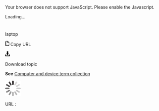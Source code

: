 Your browser does not support JavaScript. Please enable the Javascript.

Loading...

# 

laptop

![Copy URL](laptop_files/Copy.png)
Copy URL

![Download](laptop_files/Download.png)

Download topic

**See** [Computer and device term collection](https://worldready.cloudapp.net/Styleguide/Read?id=2700&topicid=26597)

![In progress](laptop_files/activity-large.gif)

URL :
